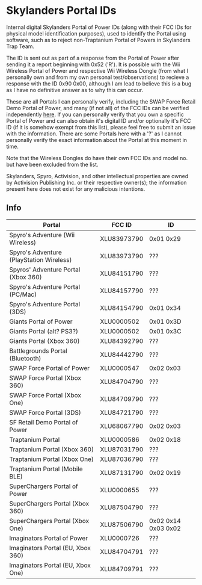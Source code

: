 # Skylanders Portal IDs
Internal digital Skylanders Portal of Power IDs (along with their FCC IDs for physical model identification purposes), used to identify the Portal using software, such as to reject non-Traptanium Portal of Powers in Skylanders Trap Team.

The ID is sent out as part of a response from the Portal of Power after sending it a report beginning with 0x52 ('R'). It is possible with the Wii Wireless Portal of Power and respective Wii Wireless Dongle (from what I personally own and from my own personal test/observations) to recieve a response with the ID 0x90 0x00, although I am lead to believe this is a bug as I have no definitive answer as to why this can occur.

These are all Portals I can personally verify, including the SWAP Force Retail Demo Portal of Power, and many (if not all) of the FCC IDs can be verified independently [here](https://fccid.io/XLU). If you can personally verify that you own a specific Portal of Power and can also obtain it's digital ID and/or optionally it's FCC ID (if it is somehow exempt from this list), please feel free to submit an issue with the information. There are some Portals here with a '?' as I cannot personally verify the exact information about the Portal at this moment in time.

Note that the Wireless Dongles do have their own FCC IDs and model no. but have been excluded from the list.

Skylanders, Spyro, Activision, and other intellectual properties are owned by Activision Publishing Inc. or their respective owner(s); the information present here does not exist for any malicious intentions.

## Info
Portal                                   | FCC ID      | ID
-----------------------------------------|-------------|----------
Spyro's Adventure (Wii Wireless)         | XLU83973790 | 0x01 0x29
Spyro's Adventure (PlayStation Wireless) | XLU83973790 | ???
Spyros' Adventure Portal (Xbox 360)      | XLU84151790 | ???
Spyro's Adventure Portal (PC/Mac)        | XLU84157790 | ???
Spyro's Adventure Portal (3DS)           | XLU84154790 | 0x01 0x34
Giants Portal of Power                   | XLU0000502  | 0x01 0x3D
Giants Portal (alt? PS3?)                | XLU0000502  | 0x01 0x3C
Giants Portal (Xbox 360)                 | XLU84392790 | ???
Battlegrounds Portal (Bluetooth)         | XLU84442790 | ???
SWAP Force Portal of Power               | XLU0000547  | 0x02 0x03
SWAP Force Portal (Xbox 360)             | XLU84704790 | ???
SWAP Force Portal (Xbox One)             | XLU84709790 | ???
SWAP Force Portal (3DS)                  | XLU84721790 | ???
SF Retail Demo Portal of Power           | XLU68067790 | 0x02 0x03
Traptanium Portal                        | XLU0000586  | 0x02 0x18
Traptanium Portal (Xbox 360)             | XLU87031790 | ???
Traptanium Portal (Xbox One)             | XLU87036790 | ???
Traptanium Portal (Mobile BLE)           | XLU87131790 | 0x02 0x19
SuperChargers Portal of Power            | XLU0000655  | ???
SuperChargers Portal (Xbox 360)          | XLU87504790 | ???
SuperChargers Portal (Xbox One)          | XLU87506790 | 0x02 0x14 0x03 0x02
Imaginators Portal of Power              | XLU0000726  | ???
Imaginators Portal (EU, Xbox 360)        | XLU84704791 | ???
Imaginators Portal (EU, Xbox One)        | XLU84709791 | ???
